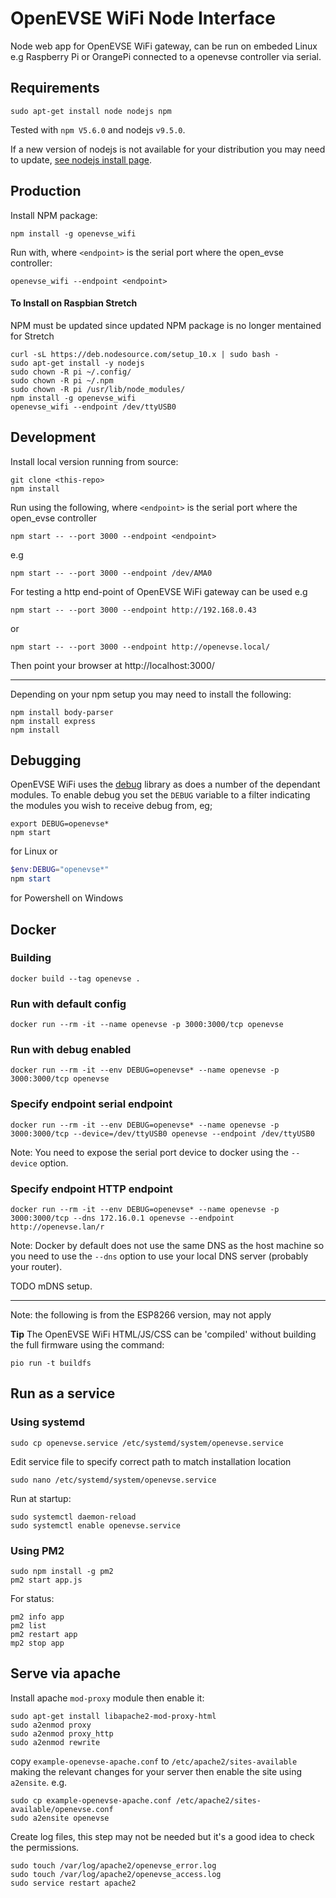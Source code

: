 # OpenEVSE WiFi Node Interface

Node web app for OpenEVSE WiFi gateway, can be run on embeded Linux e.g Raspberry Pi or OrangePi connected to a openevse controller via serial.

## Requirements

``` shell
sudo apt-get install node nodejs npm
```

Tested with `npm V5.6.0` and nodejs `v9.5.0`.

If a new version of nodejs is not available for your distribution you may need to update, [see nodejs install page](https://nodejs.org/en/download/package-manager/#debian-and-ubuntu-based-linux-distributions).

## Production

Install NPM package:

```shell
npm install -g openevse_wifi
```

Run with, where `<endpoint>` is the serial port where the open_evse controller:

```shell
openevse_wifi --endpoint <endpoint>
```

#### To Install on Raspbian Stretch 

NPM must be updated since updated NPM package is no longer mentained for Stretch

```shell
curl -sL https://deb.nodesource.com/setup_10.x | sudo bash -
sudo apt-get install -y nodejs
sudo chown -R pi ~/.config/ 
sudo chown -R pi ~/.npm
sudo chown -R pi /usr/lib/node_modules/
npm install -g openevse_wifi
openevse_wifi --endpoint /dev/ttyUSB0
```

## Development

Install local version running from source:

```shell
git clone <this-repo>
npm install
```

Run using the following, where `<endpoint>` is the serial port where the open_evse controller

```shell
npm start -- --port 3000 --endpoint <endpoint>
```

e.g

```shell
npm start -- --port 3000 --endpoint /dev/AMA0
```

For testing a http end-point of OpenEVSE WiFi gateway can be used e.g

```shell
npm start -- --port 3000 --endpoint http://192.168.0.43
```

or

```shell
npm start -- --port 3000 --endpoint http://openevse.local/
```

Then point your browser at http://localhost:3000/

***

Depending on your npm setup you may need to install the following:

```shell
npm install body-parser
npm install express
npm install
```

## Debugging

OpenEVSE WiFi uses the [debug]() library as does a number of the dependant modules. To enable debug you set the `DEBUG` variable to a filter indicating the modules you wish to receive debug from, eg;

```shell
export DEBUG=openevse*
npm start
```

for Linux or

```powershell
$env:DEBUG="openevse*"
npm start
```

for Powershell on Windows

## Docker

### Building

```shell
docker build --tag openevse .
```

### Run with default config

```shell
docker run --rm -it --name openevse -p 3000:3000/tcp openevse
```

### Run with debug enabled

```shell
docker run --rm -it --env DEBUG=openevse* --name openevse -p 3000:3000/tcp openevse
```

### Specify endpoint serial endpoint

```shell
docker run --rm -it --env DEBUG=openevse* --name openevse -p 3000:3000/tcp --device=/dev/ttyUSB0 openevse --endpoint /dev/ttyUSB0
```

Note: You need to expose the serial port device to docker using the `--device` option.

### Specify endpoint HTTP endpoint

```shell
docker run --rm -it --env DEBUG=openevse* --name openevse -p 3000:3000/tcp --dns 172.16.0.1 openevse --endpoint http://openevse.lan/r
```

Note: Docker by default does not use the same DNS as the host machine so you need to use the `--dns` option to use your local DNS server (probably your router).

TODO mDNS setup.

***

Note: the following is from the ESP8266 version, may not apply

**Tip**
The OpenEVSE WiFi HTML/JS/CSS can be 'compiled' without building the full firmware using the command:

```shell
pio run -t buildfs
```

## Run as a service

### Using systemd

`sudo cp openevse.service /etc/systemd/system/openevse.service`

Edit service file to specify correct path to match installation location

`sudo nano /etc/systemd/system/openevse.service`

Run at startup:

```
sudo systemctl daemon-reload
sudo systemctl enable openevse.service
```

### Using PM2

```
sudo npm install -g pm2
pm2 start app.js
```

For status:

```
pm2 info app
pm2 list
pm2 restart app
mp2 stop app
```


## Serve via apache


Install apache `mod-proxy` module then enable it:

```
sudo apt-get install libapache2-mod-proxy-html
sudo a2enmod proxy
sudo a2enmod proxy_http
sudo a2enmod rewrite
```

copy `example-openevse-apache.conf` to `/etc/apache2/sites-available` making the relevant changes for your server then enable the site using `a2ensite`. e.g.

```
sudo cp example-openevse-apache.conf /etc/apache2/sites-available/openevse.conf
sudo a2ensite openevse
```

Create log files, this step may not be needed but it's a good idea to check the permissions.

```
sudo touch /var/log/apache2/openevse_error.log
sudo touch /var/log/apache2/openevse_access.log
sudo service restart apache2
```
